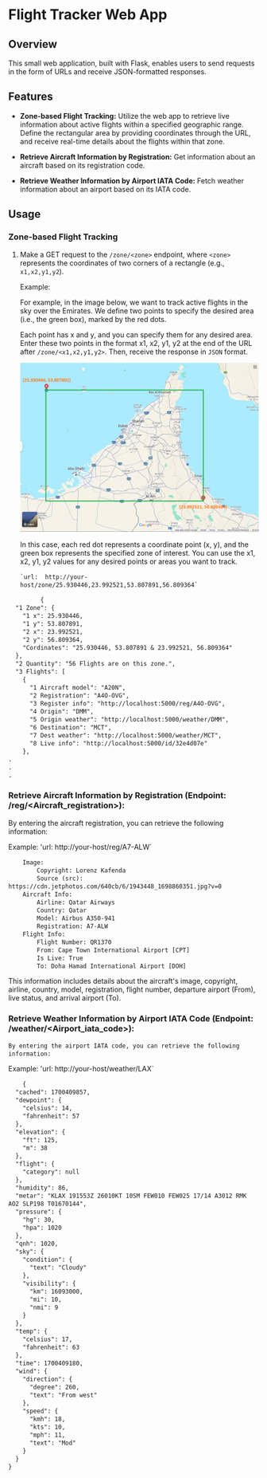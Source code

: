 # Flight Tracker Web App

## Overview

This small web application, built with Flask, enables users to send requests in the form of URLs and receive JSON-formatted responses.

## Features

- **Zone-based Flight Tracking:** Utilize the web app to retrieve live information about active flights within a specified geographic range. Define the rectangular area by providing coordinates through the URL, and receive real-time details about the flights within that zone.

- **Retrieve Aircraft Information by Registration:** Get information about an aircraft based on its registration code.
  
- **Retrieve Weather Information by Airport IATA Code:** Fetch weather information about an airport based on its IATA code.
## Usage

### Zone-based Flight Tracking

1. Make a GET request to the `/zone/<zone>` endpoint, where `<zone>` represents the coordinates of two corners of a rectangle (e.g., `x1,x2,y1,y2`).

   Example:
    
    For example, in the image below, we want to track active flights in the sky over the Emirates. We define two points to specify the desired area (i.e., the green box), marked by the red dots.

    Each point has x and y, and you can specify them for any desired area. Enter these two points in the format x1, x2, y1, y2 at the end of the URL after `/zone/<x1,x2,y1,y2>`. Then, receive the response in `JSON` format.

    ![Emirates zone](https://github.com/t7spotter/liveflights/blob/main/images/UAE.png)

    In this case, each red dot represents a coordinate point (x, y), and the green box represents the specified zone of interest. You can use the x1, x2, y1, y2 values for any desired points or areas you want to track.

       `url:  http://your-host/zone/25.930446,23.992521,53.807891,56.809364`
```Response
         {
  "1 Zone": {
    "1 x": 25.930446,
    "1 y": 53.807891,
    "2 x": 23.992521,
    "2 y": 56.809364,
    "Cordinates": "25.930446, 53.807891 & 23.992521, 56.809364"
  },
  "2 Quantity": "56 Flights are on this zone.",
  "3 Flights": [
    {
      "1 Aircraft model": "A20N",
      "2 Registration": "A4O-OVG",
      "3 Register info": "http://localhost:5000/reg/A4O-OVG",
      "4 Origin": "DMM",
      "5 Origin weather": "http://localhost:5000/weather/DMM",
      "6 Destination": "MCT",
      "7 Dest weather": "http://localhost:5000/weather/MCT",
      "8 Live info": "http://localhost:5000/id/32e4d07e"
    },
.
.
.
```
### Retrieve Aircraft Information by Registration (Endpoint: /reg/<Aircraft_registration>):

By entering the aircraft registration, you can retrieve the following information:

Example:
    'url:  http://your-host/reg/A7-ALW`

```Response:
    Image:
        Copyright: Lorenz Kafenda
        Source (src): https://cdn.jetphotos.com/640cb/6/1943448_1698860351.jpg?v=0
    Aircraft Info:
        Airline: Qatar Airways
        Country: Qatar
        Model: Airbus A350-941
        Registration: A7-ALW
    Flight Info:
        Flight Number: QR1370
        From: Cape Town International Airport [CPT]
        Is Live: True
        To: Doha Hamad International Airport [DOH] 
```
This information includes details about the aircraft's image, copyright, airline, country, model, registration, flight number, departure airport (From), live status, and arrival airport (To).


### Retrieve Weather Information by Airport IATA Code (Endpoint: /weather/<Airport_iata_code>):

    By entering the airport IATA code, you can retrieve the following information:
Example:
    'url:  http://your-host/weather/LAX`
```Response:
    {
  "cached": 1700409857,
  "dewpoint": {
    "celsius": 14,
    "fahrenheit": 57
  },
  "elevation": {
    "ft": 125,
    "m": 38
  },
  "flight": {
    "category": null
  },
  "humidity": 86,
  "metar": "KLAX 191553Z 26010KT 10SM FEW010 FEW025 17/14 A3012 RMK AO2 SLP198 T01670144",
  "pressure": {
    "hg": 30,
    "hpa": 1020
  },
  "qnh": 1020,
  "sky": {
    "condition": {
      "text": "Cloudy"
    },
    "visibility": {
      "km": 16093000,
      "mi": 10,
      "nmi": 9
    }
  },
  "temp": {
    "celsius": 17,
    "fahrenheit": 63
  },
  "time": 1700409180,
  "wind": {
    "direction": {
      "degree": 260,
      "text": "From west"
    },
    "speed": {
      "kmh": 18,
      "kts": 10,
      "mph": 11,
      "text": "Mod"
    }
  }
}
```

